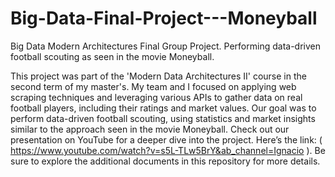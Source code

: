 # Big-Data-Final-Project---Moneyball
Big Data Modern Architectures Final Group Project. Performing data-driven football scouting as seen in the movie Moneyball.

This project was part of the 'Modern Data Architectures II' course in the second term of my master's. My team and I focused on applying web scraping techniques and leveraging various APIs to gather data on real football players, including their ratings and market values. Our goal was to perform data-driven football scouting, using statistics and market insights similar to the approach seen in the movie Moneyball. Check out our presentation on YouTube for a deeper dive into the project. Here’s the link: 
( https://www.youtube.com/watch?v=s5L-TLw5BrY&ab_channel=Ignacio ). Be sure to explore the additional documents in this repository for more details.
